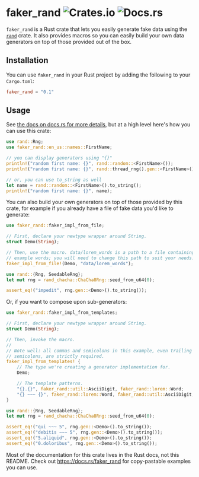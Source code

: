 # faker_rand ![Crates.io](https://img.shields.io/crates/v/faker_rand) ![Docs.rs](https://docs.rs/faker_rand/badge.svg)

`faker_rand` is a Rust crate that lets you easily generate fake data using the
[`rand`](https://docs.rs/rand) crate. It also provides macros so you can easily
build your own data generators on top of those provided out of the box.

## Installation

You can use `faker_rand` in your Rust project by adding the following to your
`Cargo.toml`:

```toml
faker_rand = "0.1"
```

## Usage

See [the docs on docs.rs for more details](https://docs.rs/faker_rand), but at a
high level here's how you can use this crate:

```rust
use rand::Rng;
use faker_rand::en_us::names::FirstName;

// you can display generators using "{}"
println!("random first name: {}", rand::random::<FirstName>());
println!("random first name: {}", rand::thread_rng().gen::<FirstName>());

// or, you can use to_string as well
let name = rand::random::<FirstName>().to_string();
println!("random first name: {}", name);
```

You can also build your own generators on top of those provided by this crate,
for example if you already have a file of fake data you'd like to generate:

```rust
use faker_rand::faker_impl_from_file;

// First, declare your newtype wrapper around String.
struct Demo(String);

// Then, use the macro. data/lorem_words is a path to a file containing
// example words; you will need to change this path to suit your needs.
faker_impl_from_file!(Demo, "data/lorem_words");

use rand::{Rng, SeedableRng};
let mut rng = rand_chacha::ChaCha8Rng::seed_from_u64(0);

assert_eq!("impedit", rng.gen::<Demo>().to_string());
```

Or, if you want to compose upon sub-generators:

```rust
use faker_rand::faker_impl_from_templates;

// First, declare your newtype wrapper around String.
struct Demo(String);

// Then, invoke the macro.
//
// Note well: all commas and semicolons in this example, even trailing
// semicolons, are strictly required.
faker_impl_from_templates! {
    // The type we're creating a generator implementation for.
    Demo;

    // The template patterns.
    "{}.{}", faker_rand::util::AsciiDigit, faker_rand::lorem::Word;
    "{} ~~~ {}", faker_rand::lorem::Word, faker_rand::util::AsciiDigit;
}

use rand::{Rng, SeedableRng};
let mut rng = rand_chacha::ChaCha8Rng::seed_from_u64(0);

assert_eq!("qui ~~~ 5", rng.gen::<Demo>().to_string());
assert_eq!("debitis ~~~ 5", rng.gen::<Demo>().to_string());
assert_eq!("5.aliquid", rng.gen::<Demo>().to_string());
assert_eq!("0.doloribus", rng.gen::<Demo>().to_string());
```

Most of the documentation for this crate lives in the Rust docs, not this
README. Check out https://docs.rs/faker_rand for copy-pastable examples you can
use.
